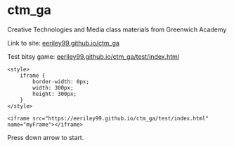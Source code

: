 # ctm_ga
Creative Technologies and Media class materials from Greenwich Academy
<html>

<body>
<p>Link to site: <a href="https://eeriley99.github.io/ctm_ga/">eeriley99.github.io/ctm_ga</a></p>
<p>Test bitsy game: <a href="https://eeriley99.github.io/ctm_ga/test/index.html">eeriley99.github.io/ctm_ga/test/index.html</a></p>

	<style>
		iframe {
			border-width: 0px;
			width: 300px;
			height: 300px;
		}
	</style>
	
    <iframe src="https://eeriley99.github.io/ctm_ga/test/index.html" name="myFrame"></iframe>
<p>Press down arrow to start.</p>
</body>
</html>          

